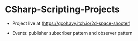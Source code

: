 # CSharp-Scripting-Projects

- Project live at (https://gcohavy.itch.io/2d-space-shooter)

- Events: publisher subscriber pattern and observer pattern
